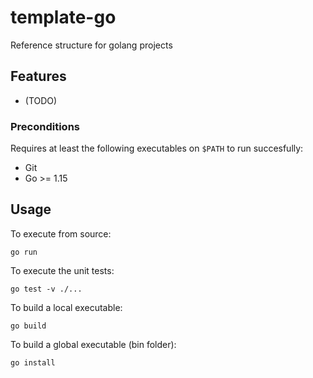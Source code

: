 # template-go

Reference structure for golang projects


## Features
- (TODO)

### Preconditions

Requires at least the following executables on `$PATH` to run succesfully:
- Git
- Go >= 1.15

## Usage

To execute from source:
```
go run
```

To execute the unit tests:
```
go test -v ./...
```

To build a local executable:
```
go build
```

To build a global executable (bin folder):
```
go install
```
